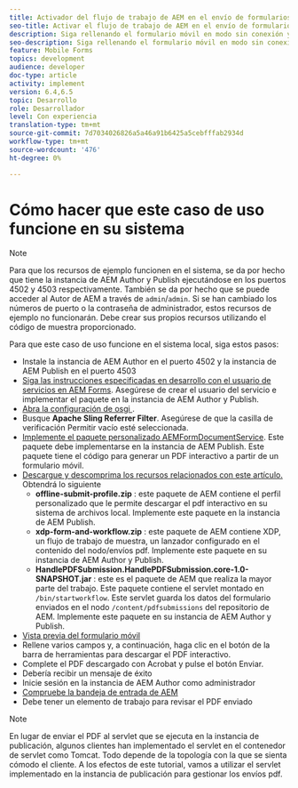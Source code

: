 ```yaml
---
title: Activador del flujo de trabajo de AEM en el envío de formularios HTML5
seo-title: Activar el flujo de trabajo de AEM en el envío de formularios HTML5
description: Siga rellenando el formulario móvil en modo sin conexión y envíe el formulario móvil para activar el flujo de trabajo de AEM
seo-description: Siga rellenando el formulario móvil en modo sin conexión y envíe el formulario móvil para activar el flujo de trabajo de AEM
feature: Mobile Forms
topics: development
audience: developer
doc-type: article
activity: implement
version: 6.4,6.5
topic: Desarrollo
role: Desarrollador
level: Con experiencia
translation-type: tm+mt
source-git-commit: 7d7034026826a5a46a91b6425a5cebfffab2934d
workflow-type: tm+mt
source-wordcount: '476'
ht-degree: 0%

---
```



# Cómo hacer que este caso de uso funcione en su sistema

>[!NOTE]
>
>Para que los recursos de ejemplo funcionen en el sistema, se da por hecho que tiene la instancia de AEM Author y Publish ejecutándose en los puertos 4502 y 4503 respectivamente. También se da por hecho que se puede acceder al Autor de AEM a través de `admin`/`admin`. Si se han cambiado los números de puerto o la contraseña de administrador, estos recursos de ejemplo no funcionarán. Debe crear sus propios recursos utilizando el código de muestra proporcionado.

Para que este caso de uso funcione en el sistema local, siga estos pasos:

* Instale la instancia de AEM Author en el puerto 4502 y la instancia de AEM Publish en el puerto 4503
* [Siga las instrucciones especificadas en desarrollo con el usuario de servicios en AEM Forms](https://docs.adobe.com/content/help/en/experience-manager-learn/forms/adaptive-forms/service-user-tutorial-develop.html). Asegúrese de crear el usuario del servicio e implementar el paquete en la instancia de AEM Author y Publish.
* [Abra la configuración de osgi  ](http://localhost:4503/system/console/configMgr).
* Busque **Apache Sling Referrer Filter**. Asegúrese de que la casilla de verificación Permitir vacío esté seleccionada.
* [Implemente el paquete personalizado AEMFormDocumentService](/help/forms/assets/common-osgi-bundles/AEMFormsDocumentServices.core-1.0-SNAPSHOT.jar). Este paquete debe implementarse en la instancia de AEM Publish. Este paquete tiene el código para generar un PDF interactivo a partir de un formulario móvil.
* [Descargue y descomprima los recursos relacionados con este artículo.](assets/offline-pdf-submission-assets.zip) Obtendrá lo siguiente
   * **offline-submit-profile.zip** : este paquete de AEM contiene el perfil personalizado que le permite descargar el pdf interactivo en su sistema de archivos local. Implemente este paquete en la instancia de AEM Publish.
   * **xdp-form-and-workflow.zip** : este paquete de AEM contiene XDP, un flujo de trabajo de muestra, un lanzador configurado en el contenido del nodo/envíos pdf. Implemente este paquete en su instancia de AEM Author y Publish.
   * **HandlePDFSubmission.HandlePDFSubmission.core-1.0-SNAPSHOT.jar** : este es el paquete de AEM que realiza la mayor parte del trabajo. Este paquete contiene el servlet montado en `/bin/startworkflow`. Este servlet guarda los datos del formulario enviados en el nodo `/content/pdfsubmissions` del repositorio de AEM. Implemente este paquete en su instancia de AEM Author y Publish.
* [Vista previa del formulario móvil](http://localhost:4503/content/dam/formsanddocuments/testsubmision.xdp/jcr:content)
* Rellene varios campos y, a continuación, haga clic en el botón de la barra de herramientas para descargar el PDF interactivo.
* Complete el PDF descargado con Acrobat y pulse el botón Enviar.
* Debería recibir un mensaje de éxito
* Inicie sesión en la instancia de AEM Author como administrador
* [Compruebe la bandeja de entrada de AEM](http://localhost:4502/aem/inbox)
* Debe tener un elemento de trabajo para revisar el PDF enviado

>[!NOTE]
>
>En lugar de enviar el PDF al servlet que se ejecuta en la instancia de publicación, algunos clientes han implementado el servlet en el contenedor de servlet como Tomcat. Todo depende de la topología con la que se sienta cómodo el cliente. A los efectos de este tutorial, vamos a utilizar el servlet implementado en la instancia de publicación para gestionar los envíos pdf.


